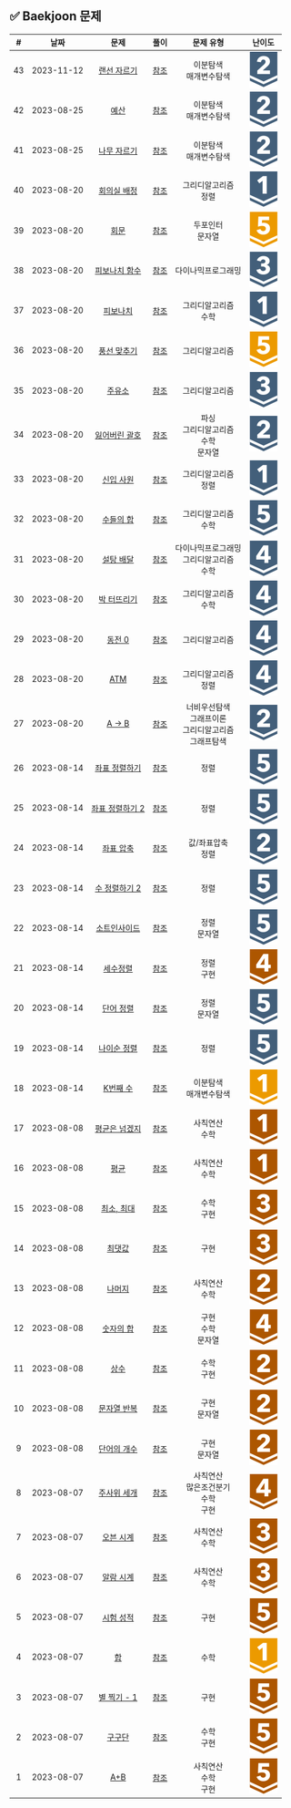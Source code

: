 ## :white_check_mark: Baekjoon 문제
| \# | 날짜 | 문제 | 풀이 | 문제 유형 | 난이도|
| :----: | :----: |:------: | :-----: | :-----------------: | :---: |
|43|2023-11-12|[랜선 자르기](https://www.acmicpc.net/problem/1654)|[참조](https://github.com/Kiminwoo/algorithmTour/blob/71737ecdd86355fd931902b0584cb4dff8c43c0e/baekjoon/이진탐색/랜선자르기_1654.js)|이분탐색<br>매개변수탐색|![티어](/automatic-readme/src/9.svg)|
|42|2023-08-25|[예산](https://www.acmicpc.net/problem/2512)|[참조](https://github.com/Kiminwoo/algorithmTour/blob/71737ecdd86355fd931902b0584cb4dff8c43c0e/baekjoon/이진탐색/예산_2512.js)|이분탐색<br>매개변수탐색|![티어](/automatic-readme/src/9.svg)|
|41|2023-08-25|[나무 자르기](https://www.acmicpc.net/problem/2805)|[참조](https://github.com/Kiminwoo/algorithmTour/blob/71737ecdd86355fd931902b0584cb4dff8c43c0e/baekjoon/이진탐색/나무자르기_2805.js)|이분탐색<br>매개변수탐색|![티어](/automatic-readme/src/9.svg)|
|40|2023-08-20|[회의실 배정](https://www.acmicpc.net/problem/1931)|[참조](https://github.com/Kiminwoo/algorithmTour/blob/71737ecdd86355fd931902b0584cb4dff8c43c0e/baekjoon/그리디_알고리즘/회의실배정_1931.js)|그리디알고리즘<br>정렬|![티어](/automatic-readme/src/10.svg)|
|39|2023-08-20|[회문](https://www.acmicpc.net/problem/17609)|[참조](https://github.com/Kiminwoo/algorithmTour/blob/71737ecdd86355fd931902b0584cb4dff8c43c0e/baekjoon/그리디_알고리즘/회문_17609.js)|두포인터<br>문자열|![티어](/automatic-readme/src/11.svg)|
|38|2023-08-20|[피보나치 함수](https://www.acmicpc.net/problem/1003)|[참조](https://github.com/Kiminwoo/algorithmTour/blob/71737ecdd86355fd931902b0584cb4dff8c43c0e/baekjoon/그리디_알고리즘/피보나치함수_1003.js)|다이나믹프로그래밍|![티어](/automatic-readme/src/8.svg)|
|37|2023-08-20|[피보나치](https://www.acmicpc.net/problem/9009)|[참조](https://github.com/Kiminwoo/algorithmTour/blob/71737ecdd86355fd931902b0584cb4dff8c43c0e/baekjoon/그리디_알고리즘/피보나치_9009.js)|그리디알고리즘<br>수학|![티어](/automatic-readme/src/10.svg)|
|36|2023-08-20|[풍선 맞추기](https://www.acmicpc.net/problem/11509)|[참조](https://github.com/Kiminwoo/algorithmTour/blob/71737ecdd86355fd931902b0584cb4dff8c43c0e/baekjoon/그리디_알고리즘/풍선맞추기_11509.js)|그리디알고리즘|![티어](/automatic-readme/src/11.svg)|
|35|2023-08-20|[주유소](https://www.acmicpc.net/problem/13305)|[참조](https://github.com/Kiminwoo/algorithmTour/blob/71737ecdd86355fd931902b0584cb4dff8c43c0e/baekjoon/그리디_알고리즘/주유소_13305.js)|그리디알고리즘|![티어](/automatic-readme/src/8.svg)|
|34|2023-08-20|[잃어버린 괄호](https://www.acmicpc.net/problem/1541)|[참조](https://github.com/Kiminwoo/algorithmTour/blob/71737ecdd86355fd931902b0584cb4dff8c43c0e/baekjoon/그리디_알고리즘/잃어버린괄호_1541.js)|파싱<br>그리디알고리즘<br>수학<br>문자열|![티어](/automatic-readme/src/9.svg)|
|33|2023-08-20|[신입 사원](https://www.acmicpc.net/problem/1946)|[참조](https://github.com/Kiminwoo/algorithmTour/blob/71737ecdd86355fd931902b0584cb4dff8c43c0e/baekjoon/그리디_알고리즘/신입사원_1946.js)|그리디알고리즘<br>정렬|![티어](/automatic-readme/src/10.svg)|
|32|2023-08-20|[수들의 합](https://www.acmicpc.net/problem/1789)|[참조](https://github.com/Kiminwoo/algorithmTour/blob/71737ecdd86355fd931902b0584cb4dff8c43c0e/baekjoon/그리디_알고리즘/수들의합_1789.js)|그리디알고리즘<br>수학|![티어](/automatic-readme/src/6.svg)|
|31|2023-08-20|[설탕 배달](https://www.acmicpc.net/problem/2839)|[참조](https://github.com/Kiminwoo/algorithmTour/blob/71737ecdd86355fd931902b0584cb4dff8c43c0e/baekjoon/그리디_알고리즘/설탕배달_2839.js)|다이나믹프로그래밍<br>그리디알고리즘<br>수학|![티어](/automatic-readme/src/7.svg)|
|30|2023-08-20|[박 터뜨리기](https://www.acmicpc.net/problem/19939)|[참조](https://github.com/Kiminwoo/algorithmTour/blob/71737ecdd86355fd931902b0584cb4dff8c43c0e/baekjoon/그리디_알고리즘/박터뜨리기_19939.js)|그리디알고리즘<br>수학|![티어](/automatic-readme/src/7.svg)|
|29|2023-08-20|[동전 0](https://www.acmicpc.net/problem/11047)|[참조](https://github.com/Kiminwoo/algorithmTour/blob/71737ecdd86355fd931902b0584cb4dff8c43c0e/baekjoon/그리디_알고리즘/동전0_11047.js)|그리디알고리즘|![티어](/automatic-readme/src/7.svg)|
|28|2023-08-20|[ATM](https://www.acmicpc.net/problem/11399)|[참조](https://github.com/Kiminwoo/algorithmTour/blob/71737ecdd86355fd931902b0584cb4dff8c43c0e/baekjoon/그리디_알고리즘/ATM_11399.js)|그리디알고리즘<br>정렬|![티어](/automatic-readme/src/7.svg)|
|27|2023-08-20|[A → B](https://www.acmicpc.net/problem/16953)|[참조](https://github.com/Kiminwoo/algorithmTour/blob/71737ecdd86355fd931902b0584cb4dff8c43c0e/baekjoon/그리디_알고리즘/AB.js_16953.js)|너비우선탐색<br>그래프이론<br>그리디알고리즘<br>그래프탐색|![티어](/automatic-readme/src/9.svg)|
|26|2023-08-14|[좌표 정렬하기](https://www.acmicpc.net/problem/11650)|[참조](https://github.com/Kiminwoo/algorithmTour/blob/71737ecdd86355fd931902b0584cb4dff8c43c0e/baekjoon/정렬/좌표정렬하기_11650.js)|정렬|![티어](/automatic-readme/src/6.svg)|
|25|2023-08-14|[좌표 정렬하기 2](https://www.acmicpc.net/problem/11651)|[참조](https://github.com/Kiminwoo/algorithmTour/blob/71737ecdd86355fd931902b0584cb4dff8c43c0e/baekjoon/정렬/좌표정렬하기2_11651.js)|정렬|![티어](/automatic-readme/src/6.svg)|
|24|2023-08-14|[좌표 압축](https://www.acmicpc.net/problem/18870)|[참조](https://github.com/Kiminwoo/algorithmTour/blob/71737ecdd86355fd931902b0584cb4dff8c43c0e/baekjoon/정렬/좌표압축_18870.js)|값/좌표압축<br>정렬|![티어](/automatic-readme/src/9.svg)|
|23|2023-08-14|[수 정렬하기 2](https://www.acmicpc.net/problem/2751)|[참조](https://github.com/Kiminwoo/algorithmTour/blob/71737ecdd86355fd931902b0584cb4dff8c43c0e/baekjoon/정렬/수정렬하기2_2751.js)|정렬|![티어](/automatic-readme/src/6.svg)|
|22|2023-08-14|[소트인사이드](https://www.acmicpc.net/problem/1427)|[참조](https://github.com/Kiminwoo/algorithmTour/blob/71737ecdd86355fd931902b0584cb4dff8c43c0e/baekjoon/정렬/소트인사이드_1427.js)|정렬<br>문자열|![티어](/automatic-readme/src/6.svg)|
|21|2023-08-14|[세수정렬](https://www.acmicpc.net/problem/2752)|[참조](https://github.com/Kiminwoo/algorithmTour/blob/71737ecdd86355fd931902b0584cb4dff8c43c0e/baekjoon/정렬/세수정렬_2752.js)|정렬<br>구현|![티어](/automatic-readme/src/2.svg)|
|20|2023-08-14|[단어 정렬](https://www.acmicpc.net/problem/1181)|[참조](https://github.com/Kiminwoo/algorithmTour/blob/71737ecdd86355fd931902b0584cb4dff8c43c0e/baekjoon/정렬/단어정렬_1181.js)|정렬<br>문자열|![티어](/automatic-readme/src/6.svg)|
|19|2023-08-14|[나이순 정렬](https://www.acmicpc.net/problem/10814)|[참조](https://github.com/Kiminwoo/algorithmTour/blob/71737ecdd86355fd931902b0584cb4dff8c43c0e/baekjoon/정렬/나이순정렬_10814.js)|정렬|![티어](/automatic-readme/src/6.svg)|
|18|2023-08-14|[K번째 수](https://www.acmicpc.net/problem/1300)|[참조](https://github.com/Kiminwoo/algorithmTour/blob/71737ecdd86355fd931902b0584cb4dff8c43c0e/baekjoon/정렬/K번째수_1300.js)|이분탐색<br>매개변수탐색|![티어](/automatic-readme/src/15.svg)|
|17|2023-08-08|[평균은 넘겠지](https://www.acmicpc.net/problem/4344)|[참조](https://github.com/Kiminwoo/algorithmTour/blob/71737ecdd86355fd931902b0584cb4dff8c43c0e/baekjoon/배열/평균은넘겠지_4344.js)|사칙연산<br>수학|![티어](/automatic-readme/src/5.svg)|
|16|2023-08-08|[평균](https://www.acmicpc.net/problem/1546)|[참조](https://github.com/Kiminwoo/algorithmTour/blob/71737ecdd86355fd931902b0584cb4dff8c43c0e/baekjoon/배열/평균_1546.js)|사칙연산<br>수학|![티어](/automatic-readme/src/5.svg)|
|15|2023-08-08|[최소, 최대](https://www.acmicpc.net/problem/10818)|[참조](https://github.com/Kiminwoo/algorithmTour/blob/71737ecdd86355fd931902b0584cb4dff8c43c0e/baekjoon/배열/최소최대_10818.js)|수학<br>구현|![티어](/automatic-readme/src/3.svg)|
|14|2023-08-08|[최댓값](https://www.acmicpc.net/problem/2562)|[참조](https://github.com/Kiminwoo/algorithmTour/blob/71737ecdd86355fd931902b0584cb4dff8c43c0e/baekjoon/배열/최댓값_2562.js)|구현|![티어](/automatic-readme/src/3.svg)|
|13|2023-08-08|[나머지](https://www.acmicpc.net/problem/3052)|[참조](https://github.com/Kiminwoo/algorithmTour/blob/71737ecdd86355fd931902b0584cb4dff8c43c0e/baekjoon/배열/나머지_3052.js)|사칙연산<br>수학|![티어](/automatic-readme/src/4.svg)|
|12|2023-08-08|[숫자의 합](https://www.acmicpc.net/problem/11720)|[참조](https://github.com/Kiminwoo/algorithmTour/blob/71737ecdd86355fd931902b0584cb4dff8c43c0e/baekjoon/문자열/숫자의합_11720.js)|구현<br>수학<br>문자열|![티어](/automatic-readme/src/2.svg)|
|11|2023-08-08|[상수](https://www.acmicpc.net/problem/2908)|[참조](https://github.com/Kiminwoo/algorithmTour/blob/71737ecdd86355fd931902b0584cb4dff8c43c0e/baekjoon/문자열/상수_2908.js)|수학<br>구현|![티어](/automatic-readme/src/4.svg)|
|10|2023-08-08|[문자열 반복](https://www.acmicpc.net/problem/2675)|[참조](https://github.com/Kiminwoo/algorithmTour/blob/71737ecdd86355fd931902b0584cb4dff8c43c0e/baekjoon/문자열/문자열반복_2675.js)|구현<br>문자열|![티어](/automatic-readme/src/4.svg)|
|9|2023-08-08|[단어의 개수](https://www.acmicpc.net/problem/1152)|[참조](https://github.com/Kiminwoo/algorithmTour/blob/71737ecdd86355fd931902b0584cb4dff8c43c0e/baekjoon/문자열/단어의개수_1152.js)|구현<br>문자열|![티어](/automatic-readme/src/4.svg)|
|8|2023-08-07|[주사위 세개](https://www.acmicpc.net/problem/2480)|[참조](https://github.com/Kiminwoo/algorithmTour/blob/71737ecdd86355fd931902b0584cb4dff8c43c0e/baekjoon/조건문/주사위세개_2480.js)|사칙연산<br>많은조건분기<br>수학<br>구현|![티어](/automatic-readme/src/2.svg)|
|7|2023-08-07|[오븐 시계](https://www.acmicpc.net/problem/2525)|[참조](https://github.com/Kiminwoo/algorithmTour/blob/71737ecdd86355fd931902b0584cb4dff8c43c0e/baekjoon/조건문/오븐시계_2525.js)|사칙연산<br>수학|![티어](/automatic-readme/src/3.svg)|
|6|2023-08-07|[알람 시계](https://www.acmicpc.net/problem/2884)|[참조](https://github.com/Kiminwoo/algorithmTour/blob/71737ecdd86355fd931902b0584cb4dff8c43c0e/baekjoon/조건문/알람시계_2884.js)|사칙연산<br>수학|![티어](/automatic-readme/src/3.svg)|
|5|2023-08-07|[시험 성적](https://www.acmicpc.net/problem/9498)|[참조](https://github.com/Kiminwoo/algorithmTour/blob/71737ecdd86355fd931902b0584cb4dff8c43c0e/baekjoon/조건문/시험성적_9498.js)|구현|![티어](/automatic-readme/src/1.svg)|
|4|2023-08-07|[합](https://www.acmicpc.net/problem/1081)|[참조](https://github.com/Kiminwoo/algorithmTour/blob/71737ecdd86355fd931902b0584cb4dff8c43c0e/baekjoon/반복문/합_1081.js)|수학|![티어](/automatic-readme/src/15.svg)|
|3|2023-08-07|[별 찍기 - 1](https://www.acmicpc.net/problem/2438)|[참조](https://github.com/Kiminwoo/algorithmTour/blob/71737ecdd86355fd931902b0584cb4dff8c43c0e/baekjoon/반복문/별찍기-1_2438.js)|구현|![티어](/automatic-readme/src/1.svg)|
|2|2023-08-07|[구구단](https://www.acmicpc.net/problem/2739)|[참조](https://github.com/Kiminwoo/algorithmTour/blob/71737ecdd86355fd931902b0584cb4dff8c43c0e/baekjoon/반복문/구구단_2739.js)|수학<br>구현|![티어](/automatic-readme/src/1.svg)|
|1|2023-08-07|[A+B](https://www.acmicpc.net/problem/1000)|[참조](https://github.com/Kiminwoo/algorithmTour/blob/71737ecdd86355fd931902b0584cb4dff8c43c0e/baekjoon/반복문/A+B_1000.js)|사칙연산<br>수학<br>구현|![티어](/automatic-readme/src/1.svg)|